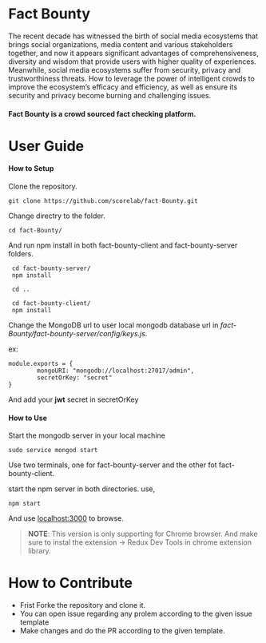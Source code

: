 # Fact Bounty

The recent decade has witnessed the birth of social media ecosystems that brings social organizations, media content and various stakeholders together, and now it appears significant advantages of comprehensiveness, diversity and wisdom that provide users with higher quality of experiences. Meanwhile, social media ecosystems suffer from security, privacy and trustworthiness threats. How to leverage the power of intelligent crowds to improve the ecosystem’s efficacy and efficiency, as well as ensure its security and privacy become burning and challenging issues.

#### Fact Bounty is a crowd sourced fact checking platform.

# User Guide

#### How to Setup

Clone the repository.

`git clone https://github.com/scorelab/fact-Bounty.git`

Change directry to the folder.

`cd fact-Bounty/`

And run npm install in both fact-bounty-client and fact-bounty-server folders.

```
 cd fact-bounty-server/
 npm install
 
 cd ..
 
 cd fact-bounty-client/
 npm install
```

Change the MongoDB url to user local mongodb database url in *fact-Bounty/fact-bounty-server/config/keys.js*.

ex:
```
module.exports = {
        mongoURI: "mongodb://localhost:27017/admin",
        secretOrKey: "secret"
}
```
And add your **jwt** secret in secretOrKey

#### How to Use

Start the mongodb server in your local machine

`sudo service mongod start`

Use two terminals, one for fact-bounty-server and the other fot fact-bounty-client.

start the npm server in both directories. use,

`npm start`

And use [localhost:3000](https://) to browse.

> **NOTE**: This version is only supporting for Chrome browser. And make sure to instal the extension -> Redux Dev Tools in chrome extension library.
>

# How to Contribute

- Frist Forke the repository and clone it.
- You can open issue regarding any prolem according to the given issue template
- Make changes and do the PR according to the given template.
